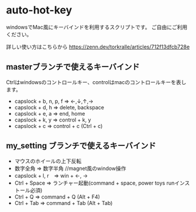 # auto-hot-key
windowsでMac風にキーバインドを利用するスクリプトです。
ご自由にご利用ください。

詳しい使い方はこちらから
https://zenn.dev/torkralle/articles/712f13dfcb728e


## masterブランチで使えるキーバインド
Ctrlはwindowsのコントロールキー、controlはmacのコントロールキーを表します。
* capslock + b, n, p, f => ←,↓,↑,→
* capslock + d, h => delete, backspace
* capslock + e, a => end, home
* capslock + k, y => control + k, y
* capslock + c => control + c (Ctrl + c)

## my_setting ブランチで使えるキーバインド
* マウスのホイールの上下反転
* 数字全角 => 数字半角
//magnet風のwindow操作
* capslock + l, r　=> win + ←, →
* Ctrl + Space => ランチャー起動(command + space,  power toys runインストール必須) 
* Ctrl + Q => command + Q (Alt + F4)
* Ctrl + Tab => command + Tab (Alt + Tab)
